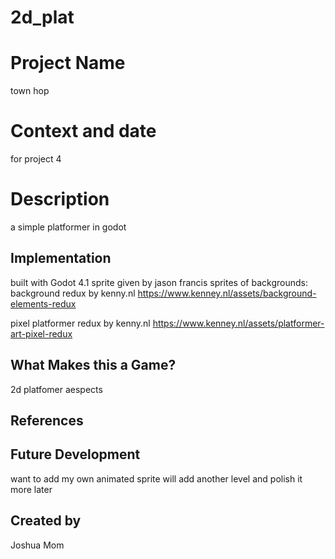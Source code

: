 # 2d_plat

# Project Name
town hop
# Context and date
for project 4

# Description

a simple platformer in godot

## Implementation
built with Godot 4.1
sprite given by jason francis
sprites of backgrounds:
background redux by kenny.nl
https://www.kenney.nl/assets/background-elements-redux

pixel platformer redux by kenny.nl
https://www.kenney.nl/assets/platformer-art-pixel-redux

## What Makes this a Game?

2d platfomer aespects

## References

## Future Development

want to add my own animated sprite
will add another level and polish it more later

## Created by

Joshua Mom
